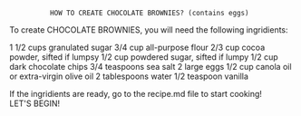               HOW TO CREATE CHOCOLATE BROWNIES? (contains eggs)

To create CHOCOLATE BROWNIES, you will need the following ingridients:


1 1/2 cups granulated sugar
3/4 cup all-purpose flour
2/3 cup cocoa powder, sifted if lumpsy
1/2 cup powdered sugar, sifted if lumpy
1/2 cup dark chocolate chips
3/4 teaspoons sea salt
2 large eggs
1/2 cup canola oil or extra-virgin olive oil
2 tablespoons water
1/2 teaspoon vanilla

If the ingridients are ready, go to the recipe.md file to start cooking!          
                       LET'S BEGIN!

